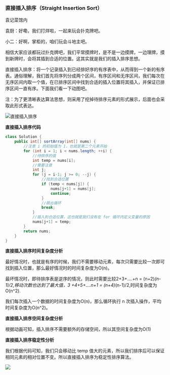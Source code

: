 ### **直接插入排序（Straight Insertion Sort）**

袁记菜馆内

袁厨：好嘞，我们打烊啦，一起来玩会扑克牌吧。

小二：好啊，掌柜的，咱们玩会斗地主吧。

相信大家应该都玩过扑克牌吧，我们平常摸牌时，是不是一边摸牌，一边理牌，摸到新牌时，会将其插到合适的位置。这其实就是我们的插入排序思想。

直接插入排序：将一个记录插入到已经排好序的有序表中，从而得到一个新的有序表。通俗理解，我们首先将序列分成两个区间，有序区间和无序区间，我们每次在无序区间内取一个值，在已排序区间中找到合适的插入位置将其插入，并保证已排序区间一直有序。下面我们看一下动图吧。

注：为了更清晰表达算法思想，则采用了挖掉待排序元素的形式展示，后面也会采取此形式表达。

![直接插入排序](https://cdn.jsdelivr.net/gh/tan45du/test1@master/20210122/直接插入排序.2marc4epuzy0.gif)

**直接插入排序代码**

```java
class Solution {
    public int[] sortArray(int[] nums) {
        //注意 i 的初始值为 1，也就是第二个元素开始
        for (int i = 1; i < nums.length; ++i) {
            //待排序的值
            int temp = nums[i];
            //需要注意
            int j;
            for (j = i-1; j >= 0; --j) {
                //找到合适位置
                if (temp < nums[j]) {
                    nums[j+1] = nums[j];
                    continue;
                } 
                //跳出循环
                break;
            }
            //插入到合适位置，这也就是我们没有在 for 循环内定义变量的原因
            nums[j+1] = temp;
        }
        return nums;
    }
}
```

**直接插入排序时间复杂度分析**

最好情况时，也就是有序的时候，我们不需要移动元素，每次只需要比较一次即可找到插入位置，那么最好情况时的时间复杂度为O(n)。

最坏情况时，即待排序表是逆序的情况，则此时需要比较2+3+....+n = (n+2)*(n-1)/2,移动次数也达到了最大值，3 +4+5+....n+1 =  (n+4)*(n-1)/2,时间复杂度为O(n^2).

我们每次插入一个数据的时间复杂度为O(n)，那么循环执行 n 次插入操作，平均时间复杂度为O(n^2)。

**直接插入排序空间复杂度分析**

根据动画可知，插入排序不需要额外的存储空间，所以其空间复杂度为O(1)

**直接插入排序稳定性分析**

我们根据代码可知，我们只会移动比 temp 值大的元素，所以我们排序后可以保证相同元素的相对位置不变。所以直接插入排序为稳定性排序算法。

![](https://cdn.jsdelivr.net/gh/tan45du/bedphoto2@master/20210122/微信截图_20210128084750.6911k6mnrac0.png)